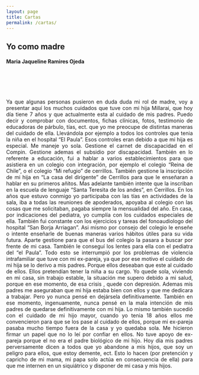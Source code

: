 ```yaml
---
layout: page
title: Cartas
permalink: /cartas/
---
```


<h2>Yo como madre</h2>
<h4>Maria Jaqueline Ramires Ojeda</h4>
<h1 class="western" align="left">&nbsp;</h1>
<p style="text-align:justify">Ya que algunas personas pusieron en duda duda mi rol de madre, voy a presentar aqu&iacute; los muchos cuidados que tuve con mi hija Millarai, que hoy d&iacute;a tiene 7 a&ntilde;os y que actualmente esta al cuidado de mis padres. Puedo decir y comprobar con documentos, fichas cl&iacute;nicas, fotos, testimonio de educadoras de p&aacute;rbulo, t&iacute;as, ect. que yo me preocupe de distintas maneras del cuidado de ella. Llev&aacute;ndola por ejemplo a todos los controles que tenia la ni&ntilde;a en el hospital &ldquo;El Paula&rdquo;. Esos controles eran debido a que mi hija es especial. Me maneje yo sola. Gestione el carnet de discapacidad en el Compin. Gestione ademas el subsidio por discapacidad. Tambi&eacute;n en lo referente a educaci&oacute;n, fui a hablar a varios establecimientos para que asistiera en un colegio con integraci&oacute;n, por ejemplo el colegio &ldquo;Reina de Chile&rdquo;, o el colegio &ldquo;Mi refugio&rdquo; de cerrillos. Tambi&eacute;n gestione la inscripci&oacute;n de mi hija en &ldquo;La casa del dirigente&rdquo; de Cerrillos para que le ense&ntilde;aran a hablar en su primeros a&ntilde;itos. Mas adelante tambi&eacute;n intente que la inscriban en la escuela de lenguaje &ldquo;Santa Teresita de los andes&rdquo;, en Cerrillos. En los a&ntilde;os que estuvo conmigo yo participaba con las t&iacute;as en actividades de la sala, iba a todas las reuniones de apoderados, apoyaba al colegio con las cosas que me solicitaban, pagaba siempre la mensualidad del a&ntilde;o. En casa, por indicaciones del pediatra, yo cumpl&iacute;a con los cuidados especiales de ella. Tambi&eacute;n fui constante con los ejercicios y tareas del fonoaudiologo del hospital &ldquo;San Borja Arriagan&rdquo;. Asi mismo por consejo del colegio le ense&ntilde;e o intente ense&ntilde;arle de buenas maneras varios h&aacute;bitos &uacute;tiles para su vida futura. Aparte gestione para que el bus del colegio la pasara a buscar por frente de mi casa. Tambi&eacute;n le consegu&iacute; los lentes para ella con el pediatra del &ldquo;el Paula&rdquo;. Todo esto se interrumpi&oacute; por los problemas de violencia intrafamiliar que tuve con mi ex-pareja, ya que por ese motivo el cuidado de mi hija se lo derivo a mis padres. Porque ellos deseaban que este al cuidado de ellos. Ellos pretend&iacute;an tener la ni&ntilde;a a su cargo. Yo quede sola, viviendo en mi casa, sin trabajo estable, la situaci&oacute;n me supero debido a mi salud, porque en ese momento, de esa crisis , quede con depresi&oacute;n. Ademas mis padres me aseguraban que mi hija estaba bien con ellos y que me dedicara a trabajar. Pero yo nunca pens&eacute; en dej&aacute;rsela definitivamente. Tambi&eacute;n en ese momento, ingenuamente, nunca pens&eacute; en la mala intenci&oacute;n de mis padres de quedarse definitivamente con mi hija. Lo mismo tambi&eacute;n sucedi&oacute; con el cuidado de mi hijo mayor, cuando yo tenia 18 a&ntilde;os ellos me convencieron para que se los pase al cuidado de ellos, porque mi ex-pareja pasaba mucho tiempo fuera de la casa y yo quedaba sola. Me hicieron firmar un papel que no lo le&iacute; por confiar en ellos. No tuve apoyo de ex-pareja porque el no era el padre biol&oacute;gico de mi hijo. Hoy d&iacute;a mis padres perversamente dicen a todos que yo abandone a mis hijos, que soy un peligro para ellos, que estoy demente, ect. Esto lo hacen (por pretenci&oacute;n y capricho de mi mama, mi papa solo act&uacute;a en consecuencia de ella) para que me internen en un siqui&aacute;trico y disponer de mi casa y mis hijos. </p>
<p>&nbsp;</p>
